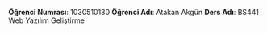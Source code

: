 **Öğrenci Numrası**: 1030510130
**Öğrenci Adı**: Atakan Akgün
**Ders Adı**: BS441 Web Yazılım Geliştirme
